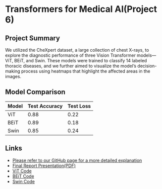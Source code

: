 # Transformers for Medical AI(Project 6)

## Project Summary
We utilized the CheXpert dataset, a large collection of chest X-rays, to explore the diagnostic performance of three Vision Transformer models—ViT, BEiT, and Swin. These models were trained to classify 14 labeled thoracic diseases, and we further aimed to visualize the model’s decision-making process using heatmaps that highlight the affected areas in the images.

## Model Comparison
| Model | Test Accuracy | Test Loss |
|-------|---------------|-----------|
| ViT   | 0.88          | 0.22      |
| BEiT  | 0.89          | 0.18      |
| Swin  | 0.85          | 0.24      |

## Links
- [Please refer to our GitHub page for a more detailed explanation](https://leewoobin-ctrl.github.io/Project-6/)
- [Final Report Presentation(PDF)](./Assets/Transformer%20For%20Medical%20AI.pdf)
- [ViT Code](./Assets/vit_transformer.ipynb)
- [BEiT Code](./Assets/BEiT_transformer.ipynb)
- [Swin Code](.//Assets/Swin_transformer.ipynb)
